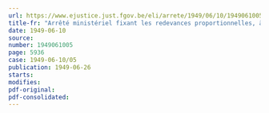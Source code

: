 ```yaml
---
url: https://www.ejustice.just.fgov.be/eli/arrete/1949/06/10/1949061005/justel
title-fr: "Arrêté ministériel fixant les redevances proportionnelles, à caractère obligatoire, à verser au Conseil professionnel de l'Industrie transformatrice du Bois, en liquidation"
date: 1949-06-10
source:
number: 1949061005
page: 5936
case: 1949-06-10/05
publication: 1949-06-26
starts:
modifies:
pdf-original:
pdf-consolidated:
---
```


